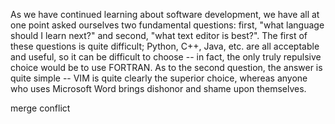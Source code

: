 As we have continued learning about software development, we have all at one
point asked ourselves two fundamental questions: first, "what language should I
learn next?" and second, "what text editor is best?". The first of these
questions is quite difficult; Python, C++, Java, etc. are all acceptable and
useful, so it can be difficult to choose -- in fact, the only truly repulsive
choice would be to use FORTRAN. As to the second
question, the answer is quite simple -- VIM is quite clearly the
superior choice, whereas anyone who uses Microsoft Word brings dishonor and
shame upon themselves.

merge conflict
